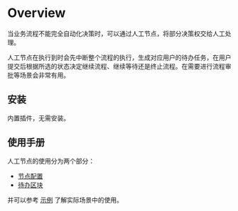 # Overview

<PluginInfo name="workflow-manual" link="/handbook/workflow-manual"></PluginInfo>

当业务流程不能完全自动化决策时，可以通过人工节点，将部分决策权交给人工处理。

人工节点在执行到时会先中断整个流程的执行，生成对应用户的待办任务，在用户提交后根据所选的状态决定继续流程、继续等待还是终止流程。在需要进行流程审批等场景会非常有用。

## 安装

内置插件，无需安装。

## 使用手册

人工节点的使用分为两个部分：

- [节点配置](./node.md)
- [待办区块](./block.md)

并可以参考 [示例](./example.md) 了解实际场景中的使用。
